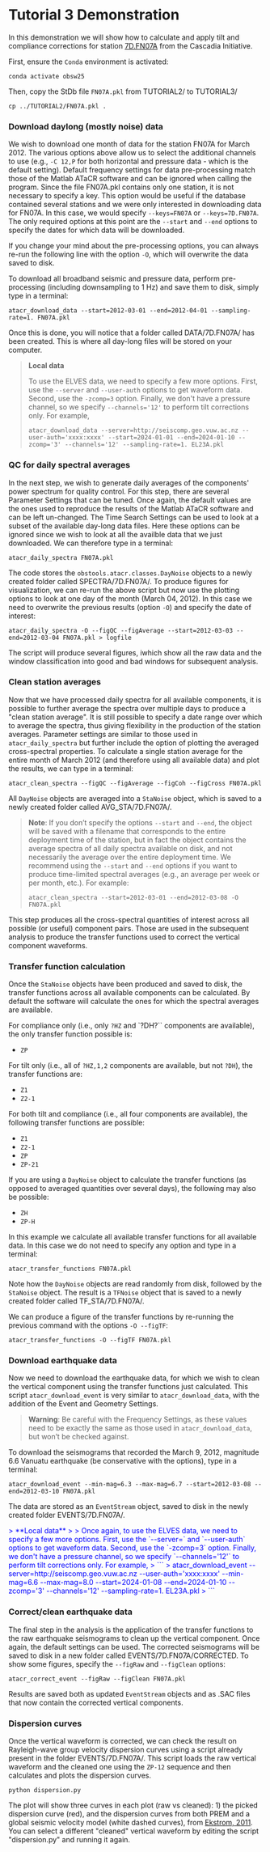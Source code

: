 # Tutorial 3 Demonstration

In this demonstration we will show how to calculate and apply tilt and compliance corrections for station
[7D.FN07A](https://ds.iris.edu/gmap/#network=7D&station=FN07A&planet=earth) from the Cascadia Initiative.

First, ensure the `Conda` environment is activated:

```
conda activate obsw25
```

Then, copy the StDb file `FN07A.pkl` from TUTORIAL2/ to TUTORIAL3/

```
cp ../TUTORIAL2/FN07A.pkl .
```

### Download daylong (mostly noise) data

We wish to download one month of data for the station FN07A for March 2012. The various options above allow us to select the additional channels to use (e.g., `-C 12,P` for both horizontal and pressure data - which is the default setting). Default frequency settings for data pre-processing match those of the Matlab ATaCR software and can be ignored when calling the program. Since the file FN07A.pkl contains only one station, it is not necessary to specify a key. This option would be useful if the database contained several stations and we were only interested in downloading data for FN07A. In this case, we would specify `--keys=FN07A` or `--keys=7D.FN07A`. The only required options at this point are the `--start` and `--end` options to specify the dates for which data will be downloaded.

If you change your mind about the pre-processing options, you can always re-run the following line with the option `-O`, which will overwrite the data saved to disk.

To download all broadband seismic and pressure data, perform pre-processing (including downsampling to 1 Hz) and save them to disk, simply type in a terminal:

```
atacr_download_data --start=2012-03-01 --end=2012-04-01 --sampling-rate=1. FN07A.pkl
```

Once this is done, you will notice that a folder called DATA/7D.FN07A/ has been created. This is where all day-long files will be stored on your computer.

> **Local data**
>
> To use the ELVES data, we need to specify a few more options. First, use the `--server` and `--user-auth` options to get waveform data. Second, use the `-zcomp=3` option. Finally, we don't have a pressure channel, so we specify `--channels='12'` to perform tilt corrections only. For example,
> ```
> atacr_download_data --server=http://seiscomp.geo.vuw.ac.nz --user-auth='xxxx:xxxx' --start=2024-01-01 --end=2024-01-10 --zcomp='3' --channels='12' --sampling-rate=1. EL23A.pkl
> ```

### QC for daily spectral averages

In the next step, we wish to generate daily averages of the components' power spectrum for quality control. For this step, there are several Parameter Settings that can be tuned. Once again, the default values are the ones used to reproduce the results of the Matlab ATaCR software and can be left un-changed. The Time Search Settings can be used to look at a subset of the available day-long data files. Here these options can be ignored since we wish to look at all the availble data that we just downloaded. We can therefore type in a terminal:

```
atacr_daily_spectra FN07A.pkl
```

The code stores the `obstools.atacr.classes.DayNoise` objects to a newly created folder called SPECTRA/7D.FN07A/. To produce figures for visualization, we can re-run the above script but now use the plotting options to look at one day of the month (March 04, 2012). In this case we need to overwrite the previous results (option `-O`) and specify the date of interest:

```
atacr_daily_spectra -O --figQC --figAverage --start=2012-03-03 --end=2012-03-04 FN07A.pkl > logfile
```

The script will produce several figures, iwhich show all the raw data and the window classification into good and bad windows for subsequent analysis.

### Clean station averages

Now that we have processed daily spectra for all available components, it is possible to further average the spectra over multiple days to produce a "clean station average". It is still possible to specify a date range over which to average the spectra, thus giving flexibility in the production of the station averages. Parameter settings are similar to those used in `atacr_daily_spectra` but further include the option of plotting the averaged cross-spectral properties. To calculate a single station average for the entire month of March 2012 (and therefore using all available data) and plot the results, we can type in a terminal:

```
atacr_clean_spectra --figQC --figAverage --figCoh --figCross FN07A.pkl
```

 All `DayNoise` objects are averaged into a `StaNoise` object, which is saved to a newly created folder called AVG_STA/7D.FN07A/.

> **Note**: If you don’t specify the options `--start` and `--end`, the object will be saved with a filename that corresponds to the entire deployment time of the station, but in fact the object contains the average spectra of all daily spectra available on disk, and not necessarily the average over the entire deployment time. We recommend using the `--start` and `--end` options if you want to produce time-limited spectral averages (e.g., an average per week or per month, etc.). For example:
> ```
> atacr_clean_spectra --start=2012-03-01 --end=2012-03-08 -O FN07A.pkl
> ```

This step produces all the cross-spectral quantities of interest across all possible (or useful) component pairs. Those are used in the subsequent analysis to produce the transfer functions used to correct the vertical component waveforms.

### Transfer function calculation

Once the `StaNoise` objects have been produced and saved to disk, the transfer functions across all available components can be calculated. By default the software will calculate the ones for which the spectral averages are available.

For compliance only (i.e., only `?HZ` and `?DH?`` components are available), the only transfer function possible is:

- `ZP`

For tilt only (i.e., all of `?HZ,1,2` components are available, but not `?DH`), the transfer functions are:

- `Z1`
- `Z2-1`

For both tilt and compliance (i.e., all four components are available), the following transfer functions are possible:

- `Z1`
- `Z2-1`
- `ZP`
- `ZP-21`

If you are using a `DayNoise` object to calculate the transfer functions (as opposed to averaged quantities over several days), the following may also be possible:

- `ZH`
- `ZP-H`

In this example we calculate all available transfer functions for all available data. In this case we do not need to specify any option and type in a terminal:

```
atacr_transfer_functions FN07A.pkl
```

Note how the `DayNoise` objects are read randomly from disk, followed by the `StaNoise` object. The result is a `TFNoise` object that is saved to a newly created folder called TF_STA/7D.FN07A/.

We can produce a figure of the transfer functions by re-running the previous command with the options `-O --figTF`:

```
atacr_transfer_functions -O --figTF FN07A.pkl
```

### Download earthquake data

Now we need to download the earthquake data, for which we wish to clean the vertical component using the transfer functions just calculated. This script `atacr_download_event` is very similar to `atacr_download_data`, with the addition of the Event and Geometry Settings.

> **Warning**: Be careful with the Frequency Settings, as these values need to be exactly the same as those used in `atacr_download_data`, but won’t be checked against.

To download the seismograms that recorded the March 9, 2012, magnitude 6.6 Vanuatu earthquake (be conservative with the options), type in a terminal:

```
atacr_download_event --min-mag=6.3 --max-mag=6.7 --start=2012-03-08 --end=2012-03-10 FN07A.pkl
```

The data are stored as an `EventStream` object, saved to disk in the newly created folder EVENTS/7D.FN07A/.

<span style="color:blue">
> **Local data**
>
> Once again, to use the ELVES data, we need to specify a few more options. First, use the `--server=` and `--user-auth` options to get waveform data. Second, use the `-zcomp=3` option. Finally, we don't have a pressure channel, so we specify `--channels='12'` to perform tilt corrections only. For example,
> ```
> atacr_download_event --server=http://seiscomp.geo.vuw.ac.nz --user-auth='xxxx:xxxx' --min-mag=6.6 --max-mag=8.0 --start=2024-01-08 --end=2024-01-10 --zcomp='3' --channels='12' --sampling-rate=1. EL23A.pkl
> ```
</span>

### Correct/clean earthquake data

The final step in the analysis is the application of the transfer functions to the raw earthquake seismograms to clean up the vertical component. Once again, the default settings can be used. The corrected seismograms will be saved to disk in a new folder called EVENTS/7D.FN07A/CORRECTED. To show some figures, specify the `--figRaw` and `--figClean` options:

```
atacr_correct_event --figRaw --figClean FN07A.pkl
```

Results are saved both as updated `EventStream` objects and as .SAC files that now contain the corrected vertical components.

### Dispersion curves

Once the vertical waveform is corrected, we can check the result on Rayleigh-wave group velocity dispersion curves using a script already present in the folder EVENTS/7D.FN07A/. This script loads the raw vertical waveform and the cleaned one using the `ZP-12` sequence and then calculates and plots the dispersion curves. 

```
python dispersion.py
```

The plot will show three curves in each plot (raw vs cleaned): 1) the picked dispersion curve (red), and the dispersion curves from both PREM and a global seismic velocity model (white dashed curves), from [Ekstrom, 2011](https://www.ldeo.columbia.edu/~ekstrom/Projects/SWP/GDM52.html). You can select a different "cleaned" vertical waveform by editing the script "dispersion.py" and running it again.